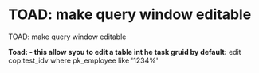 # TOAD: make query window editable

TOAD: make query window editable

**Toad: - this allow syou to edit a table int he task gruid by default:**
edit cop.test\_idv where pk\_employee like '1234%'
